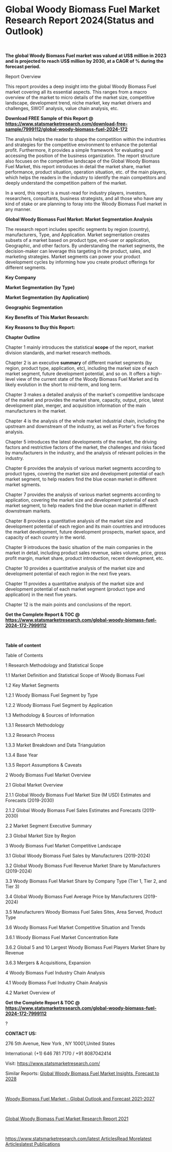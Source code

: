 <h1>Global Woody Biomass Fuel Market Research Report 2024(Status and Outlook)</h1><br/><p><strong>The global Woody Biomass Fuel market was valued at US$ million in 2023 and is projected to reach US$ million by 2030, at a <strong>CAGR</strong> of % during the forecast period.</strong></p>
 
 
 
 <p>Report Overview</p>
 
 
 
 <p>This report provides a deep insight into the global Woody Biomass Fuel market covering all its essential aspects. This ranges from a macro overview of the market to micro details of the market size, competitive landscape, development trend, niche market, key market drivers and challenges, SWOT analysis, value chain analysis, etc.</p>
 
 
 
 <p><strong>Download FREE Sample of this Report @ <a href="https://www.statsmarketresearch.com/download-free-sample/7999112/global-woody-biomass-fuel-2024-172">https://www.statsmarketresearch.com/download-free-sample/7999112/global-woody-biomass-fuel-2024-172</a></strong></p>
 
 
 
 <p>The analysis helps the reader to shape the competition within the industries and strategies for the competitive environment to enhance the potential profit. Furthermore, it provides a simple framework for evaluating and accessing the position of the business organization. The report structure also focuses on the competitive landscape of the Global Woody Biomass Fuel Market, this report introduces in detail the market share, market performance, product situation, operation situation, etc. of the main players, which helps the readers in the industry to identify the main competitors and deeply understand the competition pattern of the market.</p>
 
 
 
 <p>In a word, this report is a must-read for industry players, investors, researchers, consultants, business strategists, and all those who have any kind of stake or are planning to foray into the Woody Biomass Fuel market in any manner.</p>
 
 
 
 <p><strong>Global Woody Biomass Fuel Market: Market Segmentation Analysis</strong></p>
 
 
 
 <p>The research report includes specific segments by region (country), manufacturers, Type, and Application. Market segmentation creates subsets of a market based on product type, end-user or application, Geographic, and other factors. By understanding the market segments, the decision-maker can leverage this targeting in the product, sales, and marketing strategies. Market segments can power your product development cycles by informing how you create product offerings for different segments.</p>
 
 
 
 <p><strong>Key Company</strong></p>
 
 
 
 <p><strong>Market Segmentation (by Type)</strong></p>
 
 
 
 <p><strong>Market Segmentation (<strong>by Application</strong>)</strong></p>
 
 
 
 <p><strong>Geographic Segmentation</strong></p>
 
 
 
 <p><strong>Key Benefits of This Market Research:</strong></p>
 
 
 
 <p><strong>Key <strong>Reasons to Buy</strong> this Report:</strong></p>
 
 
 
 <p><strong>Chapter Outline</strong></p>
 
 
 
 <p>Chapter 1 mainly introduces the statistical <strong>scope</strong> of the report, market division standards, and market research methods.</p>
 
 
 
 <p>Chapter 2 is an executive <strong>summary</strong> of different market segments (by region, product type, application, etc), including the market size of each market segment, future development potential, and so on. It offers a high-level view of the current state of the Woody Biomass Fuel Market and its likely evolution in the short to mid-term, and long term.</p>
 
 
 
 <p>Chapter 3 makes a detailed analysis of the market&#39;s competitive landscape of the market and provides the market share, capacity, output, price, latest development plan, merger, and acquisition information of the main manufacturers in the market.</p>
 
 
 
 <p>Chapter 4 is the analysis of the whole market industrial chain, including the upstream and downstream of the industry, as well as Porter&#39;s five forces analysis.</p>
 
 
 
 <p>Chapter 5 introduces the latest developments of the market, the driving factors and restrictive factors of the market, the challenges and risks faced by manufacturers in the industry, and the analysis of relevant policies in the industry.</p>
 
 
 
 <p>Chapter 6 provides the analysis of various market segments according to product types, covering the market size and development potential of each market segment, to help readers find the blue ocean market in different market sgments.</p>
 
 
 
 <p>Chapter 7 provides the analysis of various market segments according to application, covering the market size and development potential of each market segment, to help readers find the blue ocean market in different downstream markets.</p>
 
 
 
 <p>Chapter 8 provides a quantitative analysis of the market size and development potential of each region and its main countries and introduces the market development, future development prospects, market space, and capacity of each country in the world.</p>
 
 
 
 <p>Chapter 9 introduces the basic situation of the main companies in the market in detail, including product sales revenue, sales volume, price, gross profit margin, market share, product introduction, recent development, etc.</p>
 
 
 
 <p>Chapter 10 provides a quantitative analysis of the market size and development potential of each region in the next five years.</p>
 
 
 
 <p>Chapter 11 provides a quantitative analysis of the market size and development potential of each market segment (product type and application) in the next five years.</p>
 
 
 
 <p>Chapter 12 is the main points and conclusions of the report.</p>
 
 
 
 <div><b>Get the Complete Report & TOC @ <a href="https://www.statsmarketresearch.com/global-woody-biomass-fuel-2024-172-7999112">https://www.statsmarketresearch.com/global-woody-biomass-fuel-2024-172-7999112</a></b></div>
 
 
 
 <p><br />
 
 <b>Table of content</b></p>
 
 
 
 <p>Table of Contents<br />
 
 1 Research Methodology and Statistical Scope<br />
 
 1.1 Market Definition and Statistical Scope of Woody Biomass Fuel<br />
 
 1.2 Key Market Segments<br />
 
 1.2.1 Woody Biomass Fuel Segment by Type<br />
 
 1.2.2 Woody Biomass Fuel Segment by Application<br />
 
 1.3 Methodology & Sources of Information<br />
 
 1.3.1 Research Methodology<br />
 
 1.3.2 Research Process<br />
 
 1.3.3 Market Breakdown and Data Triangulation<br />
 
 1.3.4 Base Year<br />
 
 1.3.5 Report Assumptions & Caveats<br />
 
 2 Woody Biomass Fuel Market Overview<br />
 
 2.1 Global Market Overview<br />
 
 2.1.1 Global Woody Biomass Fuel Market Size (M USD) Estimates and Forecasts (2019-2030)<br />
 
 2.1.2 Global Woody Biomass Fuel Sales Estimates and Forecasts (2019-2030)<br />
 
 2.2 Market Segment Executive Summary<br />
 
 2.3 Global Market Size by Region<br />
 
 3 Woody Biomass Fuel Market Competitive Landscape<br />
 
 3.1 Global Woody Biomass Fuel Sales by Manufacturers (2019-2024)<br />
 
 3.2 Global Woody Biomass Fuel Revenue Market Share by Manufacturers (2019-2024)<br />
 
 3.3 Woody Biomass Fuel Market Share by Company Type (Tier 1, Tier 2, and Tier 3)<br />
 
 3.4 Global Woody Biomass Fuel Average Price by Manufacturers (2019-2024)<br />
 
 3.5 Manufacturers Woody Biomass Fuel Sales Sites, Area Served, Product Type<br />
 
 3.6 Woody Biomass Fuel Market Competitive Situation and Trends<br />
 
 3.6.1 Woody Biomass Fuel Market Concentration Rate<br />
 
 3.6.2 Global 5 and 10 Largest Woody Biomass Fuel Players Market Share by Revenue<br />
 
 3.6.3 Mergers & Acquisitions, Expansion<br />
 
 4 Woody Biomass Fuel Industry Chain Analysis<br />
 
 4.1 Woody Biomass Fuel Industry Chain Analysis<br />
 
 4.2 Market Overview of</p>
 
 
 
 <div><b>Get the Complete Report & TOC @ <a href="https://www.statsmarketresearch.com/global-woody-biomass-fuel-2024-172-7999112">https://www.statsmarketresearch.com/global-woody-biomass-fuel-2024-172-7999112</a></b></div>
 
 
 
 <p>? </p>
 
 
 
 <p><b>CONTACT US:</b><br />
 
 276 5th Avenue, New York , NY 10001,United States<br />
 
 International: (+1) 646 781 7170 / +91 8087042414<br />
 
 Visit: <a href="https://www.statsmarketresearch.com/">https://www.statsmarketresearch.com/</a><br />
 
 Similar Reports: <a href="https://www.statsmarketresearch.com/global-woody-biomass-fuel-2024-172-7999112">Global Woody Biomass Fuel Market Insights, Forecast to 2028</a><br />
 
 <br />
 
 <a href="https://www.statsmarketresearch.com/global-woody-biomass-fuel-2024-172-7999112">Woody Biomass Fuel Market - Global Outlook and Forecast 2021-2027</a><br />
 
 <br />
 
 <a href="https://www.statsmarketresearch.com/global-woody-biomass-fuel-2024-172-7999112">Global Woody Biomass Fuel Market Research Report 2021</a><br />
 
 <br />
 
 <a href="https://gyeongbokgung.com">https://www.statsmarketresearch.com/</a><a href="https://hallyeomaritime.com">latest Articles</a><a href="https://jingwansa.com">Read More</a><a href="https://nguoiviet.jp/">latest Articles</a><a href="https://www.intelmarketresearch.com/">latest Publications</a></p>
